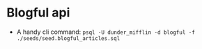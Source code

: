 # Blogful api

- A handy cli command: `psql -U dunder_mifflin -d blogful -f ./seeds/seed.blogful_articles.sql`
